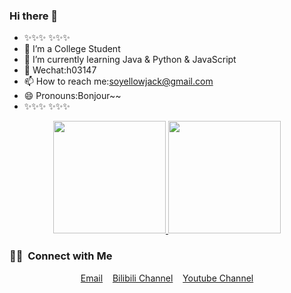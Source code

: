 ### Hi there 👋

<!--
**h03147/h03147** is a ✨ _special_ ✨ repository because its `README.md` (this file) appears on your GitHub profile.

Here are some ideas to get you started:

- 🔭 I’m currently working on ...
- 🌱 I’m currently learning ...
- 👯 I’m looking to collaborate on ...
- 🤔 I’m looking for help with ...
- 💬 Ask me about ...
- 📫 How to reach me: ...
- 😄 Pronouns: ...
- ⚡ Fun fact: ...
-->
- ✨✨✨ ✨✨✨
- 👷 I’m a College Student
- 🌱 I’m currently learning Java & Python & JavaScript
- 💬 Wechat:h03147
- 📫 How to reach me:soyellowjack@gmail.com
- 😄 Pronouns:Bonjour~~
- ✨✨✨ ✨✨✨  



<p align="center">
<a href="https://github.com/h03147">
  <img height="180em" src="https://github-readme-stats-eight-theta.vercel.app/api?username=h03147&show_icons=true&theme=monokai&include_all_commits=true&count_private=true"/>
  <img height="180em" src="https://github-readme-stats-eight-theta.vercel.app/api/top-langs/?username=h03147&layout=compact&langs_count=8&theme=monokai"/>
</a>
</p>

### 🤝🏻 &nbsp;Connect with Me

<p align="center">
  <a href="https://mail.google.com/mail/u/0/#inbox?compose=new">Email</a>
  &nbsp;&nbsp;
  <a href="https://space.bilibili.com/299633080">Bilibili Channel</a>
  &nbsp;&nbsp;
  <a href="https://www.youtube.com/channel/UCwZKPR5hBDJVop20KzMlmfA">Youtube Channel</a>

</p>
